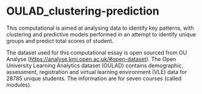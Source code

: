 # OULAD_clustering-prediction
This computational is aimed at analysing data to identify key patterns, with clustering and predictive models performed in an attempt to identify unique groups and predict total scores of student.

The dataset used for this computational essay is open sourced from OU Analyse (https://analyse.kmi.open.ac.uk/#open-dataset). The Open University Learning Analytics dataset (OULAD) contains demographic, assessment, registration and virtual learning environment (VLE) data for 28785 unique students. The information are for seven courses (called modules).
